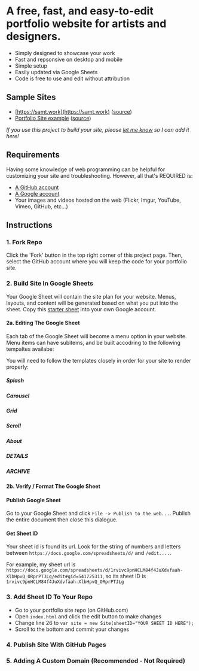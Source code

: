# A free, fast, and easy-to-edit portfolio website for artists and designers.

* Simply designed to showcase your work 
* Fast and repsonsive on desktop and mobile
* Simple setup 
* Easily updated via Google Sheets
* Code is free to use and edit without attribution

## Sample Sites
 * [https://samt.work](https://samt.work) ([source](https://docs.google.com/spreadsheets/d/1rvivc9pnHCLM84f4JuXdvfaah-XlbHpvQ_ORprPTJLg/edit?usp=sharing))
 * [Portfolio Site example]() ([source](https://docs.google.com/spreadsheets/d/1CqeQA0AkN-1WGU28zhnaJbBr5f4gZfaTE8TW3mmB7Q4/edit?usp=sharing))
 
*If you use this project to build your site, please [let me know](srticknor@gmail.com) so I can add it here!*

## Requirements
Having some knowledge of web programming can be helpful for customizing your site and troubleshooting.
However, all that's REQUIRED is:
* [A GitHub account](https://github.com/)
* [A Google account](https://accounts.google.com/)
* Your images and videos hosted on the web (Flickr, Imgur, YouTube, Vimeo, GitHub, etc...)

## Instructions

### 1. Fork Repo
Click the 'Fork' button in the top right corner of this project page. Then, select the GitHub account where you will keep the code for your portfolio site.

### 2. Build Site In Google Sheets
Your Google Sheet will contain the site plan for your website. Menus, layouts, and content will be generated based on what you put into the sheet. Copy this [starter sheet](https://docs.google.com/spreadsheets/d/1CqeQA0AkN-1WGU28zhnaJbBr5f4gZfaTE8TW3mmB7Q4/edit?usp=sharing) into your own Google account. 

#### 2a. Editing The Google Sheet

Each tab of the Google Sheet will become a menu option in your website. Menu items can have subitems, and be built accodring to the following tempaltes availabe:

You will need to follow the templates closely in order for your site to render properly:
##### Splash
##### Carousel
##### Grid
##### Scroll
##### About
##### DETAILS
##### ARCHIVE

#### 2b. Verify / Format The Google Sheet

#### Publish Google Sheet
Go to your Google Sheet and click `File -> Publish to the web...`. Publish the entire document then close this dialogue. 

#### Get Sheet ID
Your sheet id is found its url. Look for the string of numbers and letters between `https://docs.google.com/spreadsheets/d/` and `/edit....`. 

For example, my sheet url is 
`https://docs.google.com/spreadsheets/d/1rvivc9pnHCLM84f4JuXdvfaah-XlbHpvQ_ORprPTJLg/edit#gid=541725311`, 
so its sheet ID is `1rvivc9pnHCLM84f4JuXdvfaah-XlbHpvQ_ORprPTJLg`

### 3. Add Sheet ID To Your Repo 
* Go to your portfolio site repo (on GitHub.com)
* Open `index.html` and click the edit button to make changes
* Change line 26 to `var site = new Site(sheetID="YOUR SHEET ID HERE");`
* Scroll to the bottom and commit your changes

### 4. Publish Site With GitHub Pages

### 5. Adding A Custom Domain (Recommended - Not Required) 


